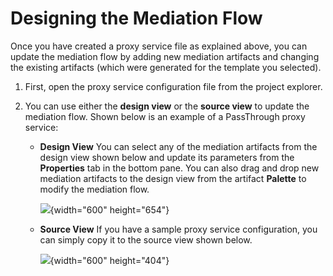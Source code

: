 # Designing the Mediation Flow

Once you have created a proxy service file as explained above, you can update the mediation flow by adding new mediation artifacts and changing the existing artifacts (which were generated for the template you selected).

1.  First, open the proxy service configuration file from the project explorer.
2.  You can use either the **design view** or the **source view** to update the mediation flow. Shown below is an example of a PassThrough proxy service:

    -   **Design View**
        You can select any of the mediation artifacts from the design view shown below and update its parameters from the **Properties** tab in the bottom pane. You can also drag and drop new mediation artifacts to the design view from the artifact **Palette** to modify the mediation flow.

        ![](attachments/119130913/119130917.png){width="600" height="654"}

    -   **Source View**
        If you have a sample proxy service configuration, you can simply copy it to the source view shown below.

        ![](attachments/119130913/119130916.png){width="600" height="404"}